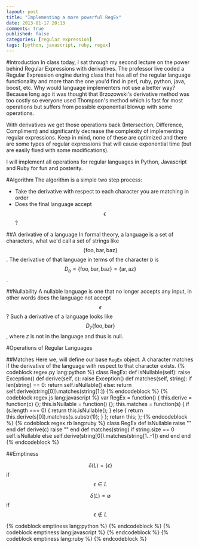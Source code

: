 ```yaml
---
layout: post
title: "Implementing a more powerful RegEx"
date: 2013-01-17 20:13
comments: true
published: false
categories: [regular expression]
tags: [python, javascript, ruby, regex]
---
```


#Introduction
In class today, I sat through my second lecture on the power behind Regular
Expressions with derivatives. The professor live coded a Regular Expression
engine during class that has all of the regular language functionality and more than the one
you'd find in perl, ruby, python, java, boost, etc. Why would language
implementers not use a better way? Because long ago it was
thought that Brzozowski's derivative method was too costly so everyone used
Thompson's method which is fast for most operations but suffers from possible
exponential blowup with some operations.

With derivatives we get those operations back (Intersection, Difference,
Compliment) and significantly decrease the complexity of implementing regular
expressions. Keep in mind, none of these are optimized and there are some types
of regular expressions that will cause exponential time (but are easily fixed
with some modifications).

I will implement all operations for regular languages in Python, Javascript and
Ruby for fun and posterity.

<!-- more -->

#Algorithm
The algorithm is a simple two step process:

* Take the derivative with respect to each character you are matching in order
* Does the final language accept $$\epsilon$$?

##A derivative of a language
In formal theory, a language is a set of characters, what we'd call a set of
strings like $$\{\text{foo},\text{bar},\text{baz}\}$$. The derivative of that
language in terms of the character *b* is
$$D_b=\{\text{foo},\text{bar},\text{baz}\}=\{\text{ar},\text{az}\}$$.

##Nullability
A nullable language is one that no longer accepts any input, in other words does
the language not accept $$\epsilon$$? Such a derivative of a language
looks like $$D_z\{\text{foo},\text{bar}\}$$, where *z* is not in the language
and thus is null.

#Operations of Regular Languages

##Matches
Here we, will define our base `RegEx` object. A character matches if the
derivative of the language with respect to that character exists.
{% codeblock regex.py lang:python %}
class RegEx:
    def isNullable(self): raise Exception()
    def derive(self, c): raise Exception()
    def matches(self, string):
        if len(string) == 0:
            return self.isNullable()
        else:
            return self.derive(string[0]).matches(string[1:])
{% endcodeblock %}
{% codeblock regex.js lang:javascript %}
var RegEx = function() {
  this.derive = function(c) {};
  this.isNullable = function() {};
  this.matches = function(s) {
    if (s.length === 0) {
      return this.isNullable();
    } else {
      return this.derive(s[0]).matches(s.substr(1));
    }
  };
  return this;
};
{% endcodeblock %}
{% codeblock regex.rb lang:ruby %}
class RegEx
    def isNullable
        raise ""
    end
    def derive(c)
        raise ""
    end
    def matches(string)
        if string.size == 0
            self.isNullable
        else
            self.derive(string[0]).matches(string[1..-1])
        end
    end
end
{% endcodeblock %}

##Emptiness

$$\delta(L) =\{ \epsilon \}$$ if $$\epsilon\in L$$

$$\delta(L) = \emptyset $$ if $$\epsilon\not\in L$$

{% codeblock emptiness lang:python %}
{% endcodeblock %}
{% codeblock emptiness lang:javascript %}
{% endcodeblock %}
{% codeblock emptiness lang:ruby %}
{% endcodeblock %}
